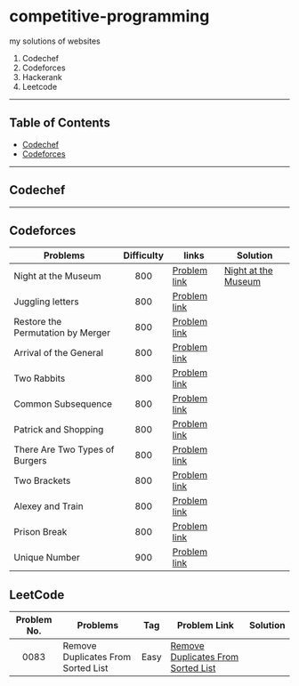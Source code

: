 # competitive-programming

my solutions of websites

1. Codechef
1. Codeforces
1. Hackerank
1. Leetcode

----

## Table of Contents

- [Codechef](#codechef)
- [Codeforces](#codeforces)

----

## Codechef

----

## Codeforces

| Problems            | Difficulty           |  links  | Solution|
| ------------------- |:-------------:       | -----   | --- |
| Night at the Museum | 800                  | [Problem link](https://codeforces.com/problemset/problem/731/A)| [Night at the Museum](https://github.com/master-coding/competitive-programming/blob/main/codeforces/A_Night_at_the_Museum.cpp "Night_at_the_Museum")|
|Juggling letters |800|[Problem link](https://codeforces.com/problemset/problem/1397/A)| |
|Restore the Permutation by Merger |800|[Problem link](https://codeforces.com/contest/1385/problem/B)| |
|Arrival of the General |800|[Problem link](https://codeforces.com/contest/144/problem/A)| |
|Two Rabbits |800|[Problem link](https://codeforces.com/contest/1304/problem/A)| |
|Common Subsequence |800 |[Problem link](https://codeforces.com/problemset/problem/1382/A) | |
|Patrick and Shopping |800 |[Problem link](https://codeforces.com/problemset/problem/599/A) | |
|There Are Two Types of Burgers |800 |[Problem link](https://codeforces.com/problemset/problem/1207/A) | |
|Two Brackets |800 |[Problem link](https://codeforces.com/problemset/problem/1452/C)| |
|Alexey and Train |800 |[Problem link](https://codeforces.com/problemset/problem/1501/A)| |
|Prison Break |800 |[Problem link](https://codeforces.com/contest/1482/problem/A)| |
|Unique Number |900 |[Problem link](https://codeforces.com/problemset/problem/1462/C)| |

## LeetCode

|Problem No. | Problems            |Tag | Problem Link  | Solution|
|:---:       | ------------------- |:---:| -----   | --- |
|0083 |Remove Duplicates From Sorted List |Easy |[Remove Duplicates From Sorted List](https://leetcode.com/problems/remove-duplicates-from-sorted-list/)| |
